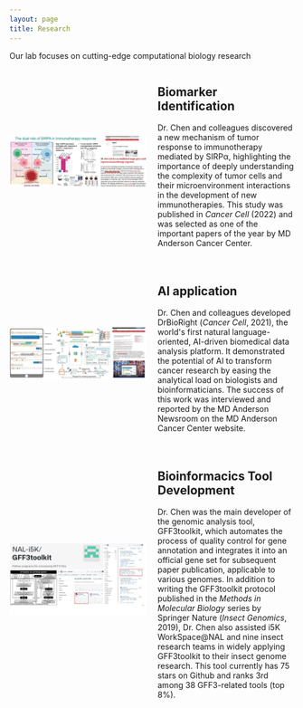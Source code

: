 ```yaml
---
layout: page
title: Research
---
```


Our lab focuses on cutting-edge computational biology research


<div style="display: flex; align-items: center; gap: 20px; margin-bottom: 20px;">
  <div style="flex: 1;">
    <img src="/assets/img/research/biomarker.jpg" alt="Research Highlights" style="width: 100%; height: auto;">
  </div>
  <div style="flex: 1;">
    <h2>Biomarker Identification</h2>
    <p>Dr. Chen and colleagues discovered a new mechanism of tumor response to immunotherapy mediated by SIRPα, highlighting the importance of deeply understanding the complexity of tumor cells and their microenvironment interactions in the development of new immunotherapies. This study was published in <em>Cancer Cell</em> (2022) and was selected as one of the important papers of the year by MD Anderson Cancer Center.</p>
  </div>
</div>

<div style="display: flex; align-items: center; gap: 20px; margin-bottom: 20px;">
  <div style="flex: 1;">
    <img src="/assets/img/research/ai.jpg" alt="Research Highlights" style="width: 100%; height: auto;">
  </div>
  <div style="flex: 1;">
    <h2>AI application</h2>
    <p>Dr. Chen and colleagues developed DrBioRight (<em>Cancer Cell</em>, 2021), the world's first natural language-oriented, AI-driven biomedical data analysis platform. It demonstrated the potential of AI to transform cancer research by easing the analytical load on biologists and bioinformaticians. The success of this work was interviewed and reported by the MD Anderson Newsroom on the MD Anderson Cancer Center website.</p>
  </div>
</div>

<div style="display: flex; align-items: center; gap: 20px; margin-bottom: 20px;">
  <div style="flex: 1;">
    <img src="/assets/img/research/tool.png" alt="Research Highlights" style="width: 100%; height: auto;">
  </div>
  <div style="flex: 1;">
    <h2>Bioinformacics Tool Development</h2>
    <p>Dr. Chen was the main developer of the genomic analysis tool, GFF3toolkit, which automates the process of quality control for gene annotation and integrates it into an official gene set for subsequent paper publication, applicable to various genomes. In addition to writing the GFF3toolkit protocol published in the <em>Methods in Molecular Biology</em> series by Springer Nature (<em>Insect Genomics</em>, 2019), Dr. Chen also assisted i5K WorkSpace@NAL and nine insect research teams in widely applying GFF3toolkit to their insect genome research. This tool currently has 75 stars on Github and ranks 3rd among 38 GFF3-related tools (top 8%).</p>
  </div>
</div>
